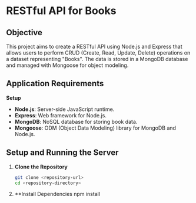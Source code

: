 # RESTful API for Books

## Objective

This project aims to create a RESTful API using Node.js and Express that allows users to perform CRUD (Create, Read, Update, Delete) operations on a dataset representing "Books". The data is stored in a MongoDB database and managed with Mongoose for object modeling.

## Application Requirements

 **Setup**
   - **Node.js**: Server-side JavaScript runtime.
   - **Express**: Web framework for Node.js.
   - **MongoDB**: NoSQL database for storing book data.
   - **Mongoose**: ODM (Object Data Modeling) library for MongoDB and Node.js.


## Setup and Running the Server

1. **Clone the Repository**
   ```bash
   git clone <repository-url>
   cd <repository-directory>
2. **Install Dependencies
    npm install

   

